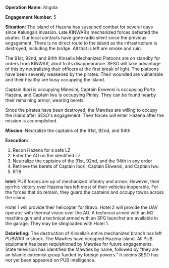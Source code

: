__Operation Name:__ Angola

__Engagement Number:__ 5

__Situation:__ The island of Hazena has sustained combat for several days since Kalunga’s invasion. Late KINWAR’s mechanized forces defeated the pirates. Our local contacts have gone radio silent since the previous engagement. There is no direct route to the island as the infrastructure is destroyed, including the bridge. All that is left are smoke and ruin.

The 91st, 92nd, and 94th Kinsella Mechanized Platoons are on standby for orders from KINWAR, aloof to its disappearance. SESO will take advantage of this by neutralizing their officers at the first break of light. The platoons have been severely weakened by the pirates. Their wounded are vulnerable and their healthy are busy occupying the island.

Captain Ibori is occupying Minesini, Captain Ekwensi is occupying Porto Hazena, and Captain Iwu is occupying Pinley. They can be found nearby their remaining armor, wearing berets.

Since the pirates have been destroyed, the Mawties are willing to occupy the island after SESO's engagement. Their forces will enter Hazena after the mission is accomplished.

__Mission:__ Neutralize the captains of the 91st, 92nd, and 94th

__Execution:__
1. Recon Hazena for a safe LZ
2. Enter the AO on the identified LZ
3. Neutralize the captains of the 91st, 92nd, and the 94th in any order
4. Retrieve the berets of Captain Ibori, Captain Ekwensi, and Captain Iwu
5. RTB

__Intel:__
PUB forces are up of mechanized infantry and armor. However, their pyrrhic victory over Hazena has left most of their vehicles inoperable. For the forces that do remain, they guard the captains and occupy towns across the island.

Hotel 1 will provide their helicopter for Bravo. Hotel 2 will provide the UAV operator with thermal vision over the AO. A technical armed with an M2 machine gun and a technical armed with an SPG launcher are available in the garage. They may be slingloaded with Hotel 1.

__Debriefing:__
The destruction of Kinsella’s entire mechanized branch has left PUBWAR in shock. The Mawties have occupied Hazena island. All PUB equipment has been requisitioned by Mawties for future engagements. State television has identified the Mawties by name, followed by “they are an Islamic extremist group funded by foreign powers.” It seems SESO has not yet been appeared on PUB intelligence.